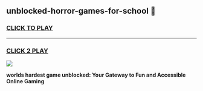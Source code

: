
## unblocked-horror-games-for-school 👋
<h3>
<a href="https://premium.freeplayer.one?title=unblocked-horror-games-for-school&ref=14F">CLICK TO PLAY</a></h3>
<hr>

<h3>
<a href="https://premium.freeplayer.one?title=unblocked-horror-games-for-school&ref=14F">CLICK 2 PLAY</a>
  
</h3>

<a href="https://premium.freeplayer.one?title=unblocked-horror-games-for-school&ref=12F/"><img src="https://clearcache.store/games.png"></a>


**worlds hardest game unblocked: Your Gateway to Fun and Accessible Online Gaming**
